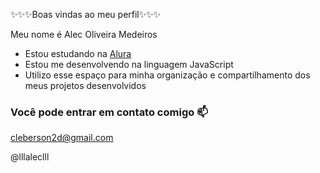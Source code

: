 ✨✨✨Boas vindas ao meu perfil✨✨✨

Meu nome é Alec Oliveira Medeiros 

- Estou estudando na [Alura](https://www.alura.com.br)
- Estou me desenvolvendo na linguagem JavaScript
- Utilizo esse espaço para minha organização e compartilhamento dos meus projetos desenvolvidos

### Você pode entrar em contato comigo 📫 

cleberson2d@gmail.com

@lllaleclll


